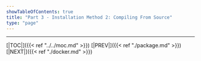 ```yaml
---
showTableOfContents: true
title: "Part 3 - Installation Method 2: Compiling From Source"
type: "page"
---
```



---
[|TOC|]({{< ref "../../moc.md" >}})
[|PREV|]({{< ref "./package.md" >}})
[|NEXT|]({{< ref "./docker.md" >}})

